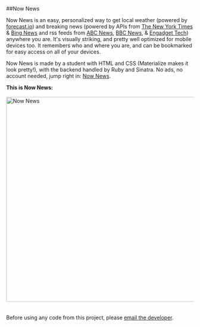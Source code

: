 ##Now News

Now News is an easy, personalized way to get local weather (powered by <a href="forecast.io">forecast.io</a>) and breaking news (powered by APIs from <a href="https://developer.nytimes.com/">The New York Times</a> & <a href="https://datamarket.azure.com/dataset/5BA839F1-12CE-4CCE-BF57-A49D98D29A44">Bing News</a> and rss feeds from <a href="http://abcnews.go.com/Site/page/rss--3520115">ABC News</a>, <a href="http://www.bbc.com/news/10628494">BBC News</a>, & <a href="https://www.engadget.com/rss.xml">Engadget Tech</a>) anywhere you are. It's visually striking, and pretty well optimized for mobile devices too. It remembers who and where you are, and can be bookmarked for easy access on all of your devices.

Now News is made by a student with HTML and CSS (Materialize makes it look pretty!), with the backend handled by Ruby and Sinatra. No ads, no account needed, jump right in: <a href="http://now-news.herokuapp.com" target="_blank">Now News</a>.

<strong>This is Now News:</strong>
<br>
<br>
<img src="http://i.imgur.com/MuzlYQa.png?1" alt="Now News" height="550" width="900">
<br>
<br>
<br>
Before using any code from this project, please <a target="_blank" href="mailto:one.studio@outlook.com">email the developer</a>.
